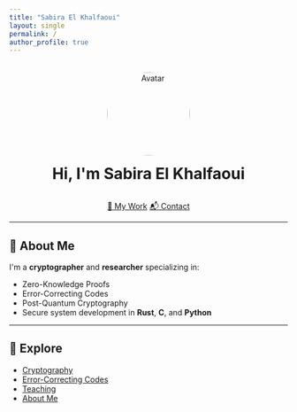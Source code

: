 ```yaml
---
title: "Sabira El Khalfaoui"
layout: single
permalink: /
author_profile: true
---
```


<div style="text-align: center; margin-top: 2rem;">

<img src="/assets/images/avatar.png" alt="Avatar" style="border-radius: 50%; width: 150px;">

<h1 style="margin-top: 1rem;">Hi, I'm <strong>Sabira El Khalfaoui</strong></h1>

<p style="font-size: 1.2rem; color: #777;">
  <span id="typewriter"></span>
</p>

<div style="margin-top: 2rem;">
  <a href="/cryptography/" class="btn btn--primary">🧠 My Work</a>
  <a href="/contact/" class="btn btn--inverse">📬 Contact</a>
</div>

</div>

---

## 🔬 About Me

I'm a **cryptographer** and **researcher** specializing in:

- Zero-Knowledge Proofs  
- Error-Correcting Codes  
- Post-Quantum Cryptography  
- Secure system development in **Rust**, **C**, and **Python**

---

## 🧭 Explore

- [Cryptography](/cryptography/)
- [Error-Correcting Codes](/ecc/)
- [Teaching](/teaching/)
- [About Me](/about/)
